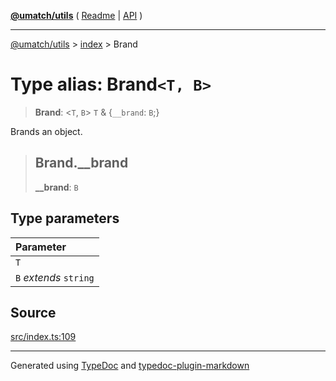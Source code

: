 [**@umatch/utils**](../../README.md) ( [Readme](../../README.md) \| [API](../../API.md) )

---

[@umatch/utils](../../API.md) > [index](../README.md) > Brand

# Type alias: Brand`<T, B>`

> **Brand**: \<`T`, `B`\> `T` & \{`__brand`: `B`;}

Brands an object.

> ## Brand.\_\_brand
>
> **\_\_brand**: `B`

## Type parameters

| Parameter              |
| :--------------------- |
| `T`                    |
| `B` _extends_ `string` |

## Source

[src/index.ts:109](https://github.com/umatch-oficial/utils/blob/618b1ef/src/index.ts#L109)

---

Generated using [TypeDoc](https://typedoc.org/) and [typedoc-plugin-markdown](https://www.npmjs.com/package/typedoc-plugin-markdown)
